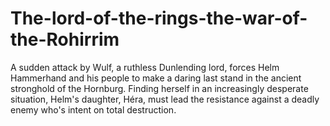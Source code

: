 # The-lord-of-the-rings-the-war-of-the-Rohirrim
A sudden attack by Wulf, a ruthless Dunlending lord, forces Helm Hammerhand and his people to make a daring last stand in the ancient stronghold of the Hornburg. Finding herself in an increasingly desperate situation, Helm's daughter, Héra, must lead the resistance against a deadly enemy who's intent on total destruction.
